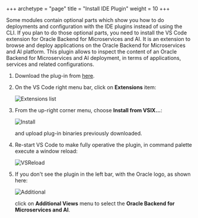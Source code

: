 +++
archetype = "page"
title = "Install IDE Plugin"
weight = 10
+++

Some modules contain optional parts which show you how to do deployments and configuration with the IDE plugins instead of using the CLI.  If you plan to do those optional parts, you need to install the VS Code extension for Oracle Backend for Microservices and AI. It is an extension to browse and deploy applications on the Oracle Backend for Microservices and AI platform. This plugin allows to inspect the content of an Oracle Backend for Microservices and AI deployment, in terms of applications, services and related configurations.

1. Download the plug-in from [here](https://github.com/oracle/microservices-datadriven/releases/tag/OBAAS-1.3.0).

2. On the VS Code right menu bar, click on **Extensions** item:

    ![Extensions list](../images/extensions.png " ")

3. From the up-right corner menu, choose **Install from VSIX...**:

    ![Install](../images/install.png " ")

   and upload plug-in binaries previously downloaded.

4. Re-start VS Code to make fully operative the plugin, in command palette execute a window reload:

   ![VSReload](../images/reloadWindow.png " ")

5. If you don't see the plugin in the left bar, with the Oracle logo, as shown here:

    ![Additional](../images/additional.png " ")

   click on **Additional Views** menu to select the **Oracle Backend for Microservices and AI**.
